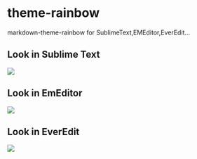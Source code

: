 # theme-rainbow
markdown-theme-rainbow for SublimeText,EMEditor,EverEdit...

## Look in Sublime Text

![](zl-ST-MD-theme.png)

## Look in EmEditor

![](zl-EM-MD-theme.png)

## Look in EverEdit

![](zl-EE-MD-theme.png)

